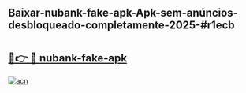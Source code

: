 ## Baixar-nubank-fake-apk-Apk-sem-anúncios-desbloqueado-completamente-2025-#r1ecb

# <h2><a href="https://ainizakaria.my?title=nubank-fake-apk&ref=20M">🔗👉 🔴 nubank-fake-apk</a></h2>

[![acn](https://github.com/user-attachments/assets/0f9c940e-d8b0-45ae-aac7-cd30a18b3e1c)](https://ainizakaria.my?title=nubank-fake-apk&ref=20M)

